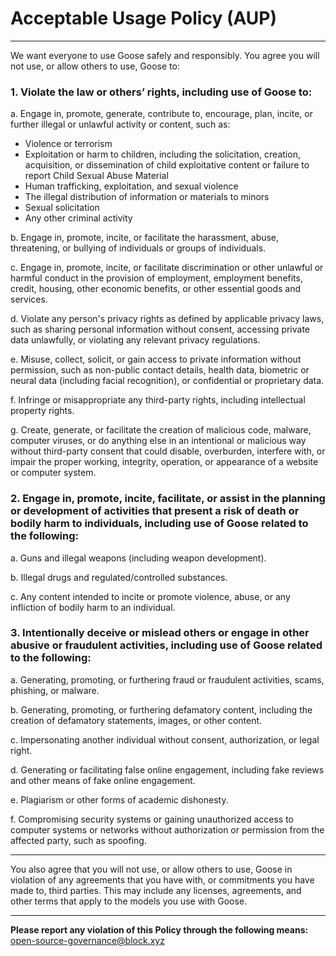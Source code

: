 # Acceptable Usage Policy (AUP)

---

We want everyone to use Goose safely and responsibly. You agree you will not use, or allow others to use, Goose to:

### 1. Violate the law or others’ rights, including use of Goose to:

a. Engage in, promote, generate, contribute to, encourage, plan, incite, or further illegal or unlawful activity or content, such as:
   - Violence or terrorism  
   - Exploitation or harm to children, including the solicitation, creation, acquisition, or dissemination of child exploitative content or failure to report Child Sexual Abuse Material  
   - Human trafficking, exploitation, and sexual violence  
   - The illegal distribution of information or materials to minors  
   - Sexual solicitation  
   - Any other criminal activity  

b. Engage in, promote, incite, or facilitate the harassment, abuse, threatening, or bullying of individuals or groups of individuals.  

c. Engage in, promote, incite, or facilitate discrimination or other unlawful or harmful conduct in the provision of employment, employment benefits, credit, housing, other economic benefits, or other essential goods and services.  

d. Violate any person's privacy rights as defined by applicable privacy laws, such as sharing personal information without consent, accessing private data unlawfully, or violating any relevant privacy regulations.  

e. Misuse, collect, solicit, or gain access to private information without permission, such as non-public contact details, health data, biometric or neural data (including facial recognition), or confidential or proprietary data.  

f. Infringe or misappropriate any third-party rights, including intellectual property rights.  

g. Create, generate, or facilitate the creation of malicious code, malware, computer viruses, or do anything else in an intentional or malicious way without third-party consent that could disable, overburden, interfere with, or impair the proper working, integrity, operation, or appearance of a website or computer system.  

### 2. Engage in, promote, incite, facilitate, or assist in the planning or development of activities that present a risk of death or bodily harm to individuals, including use of Goose related to the following:

a. Guns and illegal weapons (including weapon development).  

b. Illegal drugs and regulated/controlled substances.  

c. Any content intended to incite or promote violence, abuse, or any infliction of bodily harm to an individual.  

### 3. Intentionally deceive or mislead others or engage in other abusive or fraudulent activities, including use of Goose related to the following:

a. Generating, promoting, or furthering fraud or fraudulent activities, scams, phishing, or malware.  

b. Generating, promoting, or furthering defamatory content, including the creation of defamatory statements, images, or other content.  

c. Impersonating another individual without consent, authorization, or legal right.  

d. Generating or facilitating false online engagement, including fake reviews and other means of fake online engagement.  

e. Plagiarism or other forms of academic dishonesty.  

f. Compromising security systems or gaining unauthorized access to computer systems or networks without authorization or permission from the affected party, such as spoofing.  

---

You also agree that you will not use, or allow others to use, Goose in violation of any agreements that you have with, or commitments you have made to, third parties. This may include any licenses, agreements, and other terms that apply to the models you use with Goose.  

---

**Please report any violation of this Policy through the following means:**  [open-source-governance@block.xyz](mailto:open-source-governance@block.xyz)
